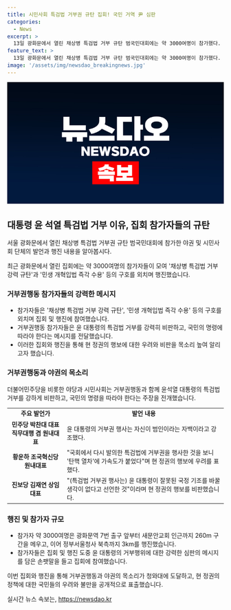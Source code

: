 ```yaml
---
title: 시민사회 특검법 거부권 규탄 집회! 국민 거역 尹 심판
categories:
  - News
excerpt: >
  13일 광화문에서 열린 채상병 특검법 거부 규탄 범국민대회에는 약 3000여명이 참가했다. 야권과 시민사회단체는 윤석열 대통령의 거부권 행사를 비난하고, 채상병 사건 수사외압 의혹의 진상규명을 촉구했다. 이에 더불어민주당 등 야권은 오후 광화문에서 거부권 거부 범국민대회를 열었는데, 이에 대한 대통령의 거부권 행사를 비판했다. 집회참가자들은 다양한 구호를 외치고, 3km 진행된 행진에서도 거부 규탄의 목소리를 내었다.
feature_text: >
  13일 광화문에서 열린 채상병 특검법 거부 규탄 범국민대회에는 약 3000여명이 참가했다. 야권과 시민사회단체는 윤석열 대통령의 거부권 행사를 비난하고, 채상병 사건 수사외압 의혹의 진상규명을 촉구했다. 이에 더불어민주당 등 야권은 오후 광화문에서 거부권 거부 범국민대회를 열었는데, 이에 대한 대통령의 거부권 행사를 비판했다. 집회참가자들은 다양한 구호를 외치고, 3km 진행된 행진에서도 거부 규탄의 목소리를 내었다.
image: '/assets/img/newsdao_breakingnews.jpg'
---
```


<p><img src="/assets/img/newsdao_breakingnews.jpg" alt="pcversion 속보" /></p>

<h2 data-ke-size="size26">대통령 윤 석열 특검법 거부 이유, 집회 참가자들의 규탄</h2>

<p>서울 광화문에서 열린 채상병 특검법 거부권 규탄 범국민대회에 참가한 야권 및 시민사회 단체의 발언과 행진 내용을 알아봅시다. </p>

<p data-ke-size="size16">최근 광화문에서 열린 집회에는 약 3000여명의 참가자들이 모여 '채상병 특검법 거부 강력 규탄'과 '민생 개혁입법 즉각 수용' 등의 구호를 외치며 행진했습니다.</p>

<h3 data-ke-size="size24">거부권행동 참가자들의 강력한 메시지</h3>

<ul>
  <li>참가자들은 '채상병 특검법 거부 강력 규탄', '민생 개혁입법 즉각 수용' 등의 구호를 외치며 집회 및 행진에 참여했습니다.</li>
  <li>거부권행동 참가자들은 윤 대통령의 특검법 거부를 강력히 비판하고, 국민의 명령에 따라야 한다는 메시지를 전달했습니다.</li>
  <li>이러한 집회와 행진을 통해 현 정권의 행보에 대한 우려와 비판을 목소리 높여 알리고자 했습니다.</li>
</ul>

<h3 data-ke-size="size24">거부권행동과 야권의 목소리</h3>

<p data-ke-size="size16">더불어민주당을 비롯한 야당과 시민사회는 거부권행동과 함께 윤석열 대통령의 특검법 거부를 강하게 비판하고, 국민의 명령을 따라야 한다는 주장을 전개했습니다.</p>

<table>
  <tr>
    <td style="text-align: center; height: 17px;"><b>주요 발언가</b></td>
    <td style="text-align: center; height: 17px;"><b>발언 내용</b></td>
  </tr>
  <tr>
    <td style="text-align: center; height: 17px;"><b>민주당 박찬대 대표 직무대행 겸 원내대표</b></td>
    <td>윤 대통령의 거부권 행사는 자신이 범인이라는 자백이라고 강조했다.</td>
  </tr>
  <tr>
    <td style="text-align: center; height: 17px;"><b>황운하 조국혁신당 원내대표</b></td>
    <td>"국회에서 다시 발의한 특검법에 거부권을 행사한 것을 보니 '탄핵 열차'에 가속도가 붙었다"며 현 정권의 행보에 우려를 표했다.</td>
  </tr>
  <tr>
    <td style="text-align: center; height: 17px;"><b>진보당 김재연 상임대표</b></td>
    <td>"(특검법 거부권 행사는) 윤 대통령이 잘못된 국정 기조를 바꿀 생각이 없다고 선언한 것"이라며 현 정권의 행보를 비판했습니다.</td>
  </tr>
</table>

<h3 data-ke-size="size24">행진 및 참가자 규모</h3>

<ul>
  <li>참가자 약 3000여명은 광화문역 7번 출구 앞부터 새문안교회 인근까지 260m 구간을 메우고, 이어 정부서울청사 북측까지 3km를 행진했습니다.</li>
  <li>참가자들은 집회 및 행진 도중 윤 대통령의 거부행위에 대한 강력한 심판의 메시지를 담은 손팻말을 들고 집회에 참여했습니다.</li>
</ul>

<p data-ke-size="size16">이번 집회와 행진을 통해 거부권행동과 야권의 목소리가 청와대에 도달하고, 현 정권의 정책에 대한 국민들의 우려와 불만을 공개적으로 표출했습니다.</p>
실시간 뉴스 속보는, <a href="https://newsdao.kr" rel="dofollow">https://newsdao.kr</a>


